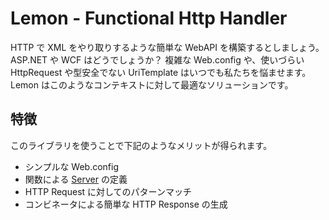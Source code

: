 Lemon - Functional Http Handler
===

HTTP で XML をやり取りするような簡単な WebAPI を構築するとしましょう。
ASP.NET や WCF はどうでしょうか？
複雑な Web.config や、使いづらい HttpRequest や型安全でない UriTemplate はいつでも私たちを悩ませます。
Lemon はこのようなコンテキストに対して最適なソリューションです。

特徴
---
このライブラリを使うことで下記のようなメリットが得られます。

* シンプルな Web.config
* 関数による [Server](https://github.com/otf/lemon/blob/master/sample/LemonSample.Code/Server.fs "Server.fs") の定義
* HTTP Request に対してのパターンマッチ
* コンビネータによる簡単な HTTP Response の生成